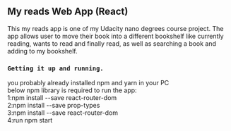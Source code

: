## My reads Web App (React)

This my reads app is one of my Udacity nano degrees course project. The app allows user to move their book into a different bookshelf like currently reading, wants to read and finally read, as well as searching a book and adding to my bookshelf.

### `Getting it up and running.`

you probably already installed npm and yarn in your PC<br />
below npm library is required to run the app:<br />
1:npm install --save react-router-dom<br />
2:npm install --save prop-types <br />
3:npm install --save react-router-dom<br />
4:run npm start<br />

